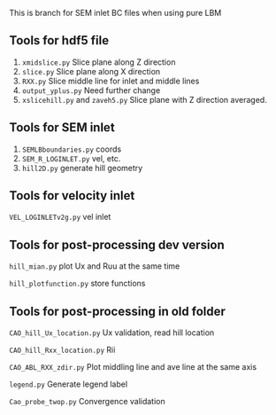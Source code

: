 This is branch for SEM inlet BC files when using pure LBM
## Tools for hdf5 file
1. `xmidslice.py` Slice plane along Z direction
2. `slice.py` Slice plane along X direction
3. `RXX.py` Slice middle line for inlet and middle lines
4. `output_yplus.py` Need further change
5. `xslicehill.py` and `zaveh5.py` Slice plane with Z direction averaged.
## Tools for SEM inlet
1. `SEMLBboundaries.py` coords
2. `SEM_R_LOGINLET.py`  vel, etc.
3. `hill2D.py` generate hill geometry

## Tools for velocity inlet
`VEL_LOGINLETv2g.py` vel inlet

## Tools for post-processing dev version

`hill_mian.py` plot Ux and Ruu at the same time

`hill_plotfunction.py` store functions

## Tools for post-processing in old folder
`CAO_hill_Ux_location.py` Ux validation, read hill location

`CAO_hill_Rxx_location.py` Rii

`CAO_ABL_RXX_zdir.py` Plot middling line and ave line at the same axis

`legend.py` Generate legend label

`Cao_probe_twop.py`  Convergence validation
